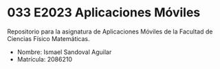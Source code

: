 # 033 E2023 Aplicaciones Móviles

Repositorio para la asignatura de Aplicaciones Móviles de la Facultad de Ciencias Físico Matemáticas.

- Nombre: Ismael Sandoval Aguilar
- Matrícula: 2086210
